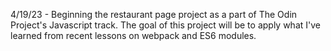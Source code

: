 4/19/23 - Beginning the restaurant page project as a part of The Odin Project's Javascript track. The goal of this project will be to apply what I've learned from recent lessons on webpack and ES6 modules.